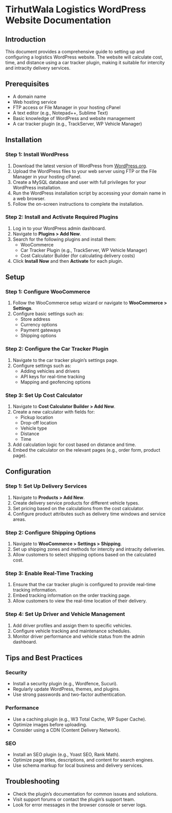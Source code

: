 #  TirhutWala Logistics WordPress Website Documentation

## Introduction
This document provides a comprehensive guide to setting up and configuring a logistics WordPress website. The website will calculate cost, time, and distance using a car tracker plugin, making it suitable for intercity and intracity delivery services.

## Prerequisites
- A domain name
- Web hosting service
- FTP access or File Manager in your hosting cPanel
- A text editor (e.g., Notepad++, Sublime Text)
- Basic knowledge of WordPress and website management
- A car tracker plugin (e.g., TrackServer, WP Vehicle Manager)

## Installation

### Step 1: Install WordPress
1. Download the latest version of WordPress from [WordPress.org](https://wordpress.org/download/).
2. Upload the WordPress files to your web server using FTP or the File Manager in your hosting cPanel.
3. Create a MySQL database and user with full privileges for your WordPress installation.
4. Run the WordPress installation script by accessing your domain name in a web browser.
5. Follow the on-screen instructions to complete the installation.

### Step 2: Install and Activate Required Plugins
1. Log in to your WordPress admin dashboard.
2. Navigate to **Plugins > Add New**.
3. Search for the following plugins and install them:
   - WooCommerce
   - Car Tracker Plugin (e.g., TrackServer, WP Vehicle Manager)
   - Cost Calculator Builder (for calculating delivery costs)
4. Click **Install Now** and then **Activate** for each plugin.

## Setup

### Step 1: Configure WooCommerce
1. Follow the WooCommerce setup wizard or navigate to **WooCommerce > Settings**.
2. Configure basic settings such as:
   - Store address
   - Currency options
   - Payment gateways
   - Shipping options

### Step 2: Configure the Car Tracker Plugin
1. Navigate to the car tracker plugin’s settings page.
2. Configure settings such as:
   - Adding vehicles and drivers
   - API keys for real-time tracking
   - Mapping and geofencing options

### Step 3: Set Up Cost Calculator
1. Navigate to **Cost Calculator Builder > Add New**.
2. Create a new calculator with fields for:
   - Pickup location
   - Drop-off location
   - Vehicle type
   - Distance
   - Time
3. Add calculation logic for cost based on distance and time.
4. Embed the calculator on the relevant pages (e.g., order form, product page).

## Configuration

### Step 1: Set Up Delivery Services
1. Navigate to **Products > Add New**.
2. Create delivery service products for different vehicle types.
3. Set pricing based on the calculations from the cost calculator.
4. Configure product attributes such as delivery time windows and service areas.

### Step 2: Configure Shipping Options
1. Navigate to **WooCommerce > Settings > Shipping**.
2. Set up shipping zones and methods for intercity and intracity deliveries.
3. Allow customers to select shipping options based on the calculated cost.

### Step 3: Enable Real-Time Tracking
1. Ensure that the car tracker plugin is configured to provide real-time tracking information.
2. Embed tracking information on the order tracking page.
3. Allow customers to view the real-time location of their delivery.

### Step 4: Set Up Driver and Vehicle Management
1. Add driver profiles and assign them to specific vehicles.
2. Configure vehicle tracking and maintenance schedules.
3. Monitor driver performance and vehicle status from the admin dashboard.

## Tips and Best Practices

### Security
- Install a security plugin (e.g., Wordfence, Sucuri).
- Regularly update WordPress, themes, and plugins.
- Use strong passwords and two-factor authentication.

### Performance
- Use a caching plugin (e.g., W3 Total Cache, WP Super Cache).
- Optimize images before uploading.
- Consider using a CDN (Content Delivery Network).

### SEO
- Install an SEO plugin (e.g., Yoast SEO, Rank Math).
- Optimize page titles, descriptions, and content for search engines.
- Use schema markup for local business and delivery services.

## Troubleshooting
- Check the plugin’s documentation for common issues and solutions.
- Visit support forums or contact the plugin’s support team.
- Look for error messages in the browser console or server logs.



